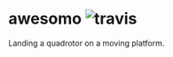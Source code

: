 # awesomo ![travis][travis]

Landing a quadrotor on a moving platform.



[travis]: https://travis-ci.org/chutsu/awesomo.svg?branch=master
